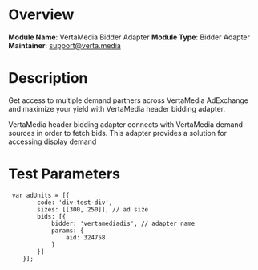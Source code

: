 # Overview

**Module Name**: VertaMedia Bidder Adapter
**Module Type**: Bidder Adapter
**Maintainer**: support@verta.media

# Description

Get access to multiple demand partners across VertaMedia AdExchange and maximize your yield with VertaMedia header bidding adapter.

VertaMedia header bidding adapter connects with VertaMedia demand sources in order to fetch bids.
This adapter provides a solution for accessing display demand


# Test Parameters
```
 var adUnits = [{
        code: 'div-test-div',
        sizes: [[300, 250]], // ad size
        bids: [{
            bidder: 'vertamediadis', // adapter name
            params: {
                aid: 324758
            }
        }]
    }];
```
